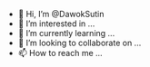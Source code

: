 - 👋 Hi, I’m @DawokSutin
- 👀 I’m interested in ...
- 🌱 I’m currently learning ...
- 💞️ I’m looking to collaborate on ...
- 📫 How to reach me ...

<!---
DawokSutin/DawokSutin is a ✨ special ✨ repository because its `README.md` (this file) appears on your GitHub profile.
You can click the Preview link to take a look at your changes.
--->
